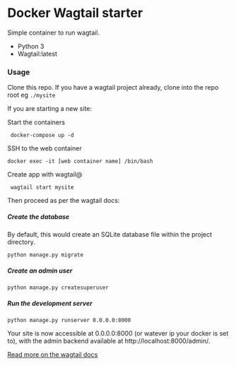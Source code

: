 # Docker Wagtail starter



Simple container to run wagtail.
- Python 3
- Wagtail:latest

### Usage

Clone this repo. If you have a wagtail project already, clone into the repo root eg ```./mysite```

If you are starting a new site:

Start the containers

``` docker-compose up -d```

SSH to the web container

``` docker exec -it [web container name] /bin/bash ```

Create app with wagtail@

``` wagtail start mysite```

Then proceed as per the wagtail docs:

##### Create the database
By default, this would create an SQLite database file within the project directory.

```python manage.py migrate```

##### Create an admin user #####

```python manage.py createsuperuser```

##### Run the development server

```python manage.py runserver 0.0.0.0:8000```

Your site is now accessible at 0.0.0.0:8000 (or watever ip your docker is set to), with the admin backend available at http://localhost:8000/admin/.

[Read more on the wagtail docs](http://docs.wagtail.io/en/v1.13.1/)
